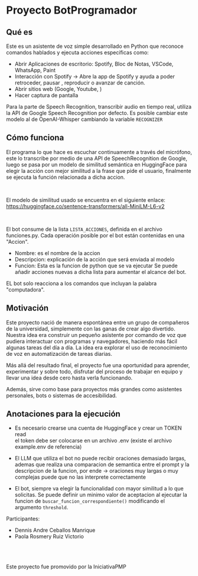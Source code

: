 # Proyecto BotProgramador

## Qué es

Este es un asistente de voz simple desarrollado en Python que reconoce comandos hablados y ejecuta acciones específicas como:
* Abrir Aplicaciones de escritorio: Spotify, Bloc de Notas, VSCode, WhatsApp, Paint
* Interacción con Spotify -> Abre la app de Spotify y ayuda a poder retroceder, pausar , reproducir o avanzar de canción.
* Abrir sitios web (Google, Youtube, )
* Hacer captura de pantalla

Para la parte de Speech Recognition, transcribir audio en tiempo real, utiliza la API de Google Speech Recognition por defecto. Es posible cambiar este modelo al de OpenAI-Whisper cambiando la variable ```RECOGNIZER```

## Cómo funciona
El programa lo que hace es escuchar continuamente a través del micrófono, este lo transcribe por medio de una API de SpeechRecognition de Google, luego se pasa por un modelo de similitud semántica en HuggingFace para elegir la acción con mejor similitud a la frase que pide el usuario, finalmente se ejecuta la función relacionada a dicha accion.

<br>

El modelo de similitud usado se encuentra en el siguiente enlace:
https://huggingface.co/sentence-transformers/all-MiniLM-L6-v2

<br>


El bot consume de la lista ```LISTA_ACCIONES```, definida en el archivo funciones.py. Cada operación posible por el bot están contenidas en una "Accion".
* Nombre: es el nombre de la accion
* Descripcion: explicación de la acción que será enviada al modelo
* Funcion: Esta es la funcion de python que se va ejecutar
Se puede añadir acciones nuevas a dicha lista para aumentar el alcance del bot.

EL bot solo reacciona a los comandos que incluyan la palabra "computadora".  




## Motivación
Este proyecto nació de manera espontánea entre un grupo de compañeros de la universidad, simplemente con las ganas de crear algo divertido.
Nuestra idea era construir un pequeño asistente por comando de voz que pudiera interactuar con programas y navegadores, haciendo más fácil algunas tareas del día a día. La idea era explorar el uso de reconocimiento de voz en automatización de tareas diarias.

Más allá del resultado final, el proyecto fue una oportunidad para aprender, experimentar y sobre todo, disfrutar del proceso de trabajar en equipo y llevar una idea desde cero hasta verla funcionando.

Además, sirve como base para proyectos más grandes como asistentes personales, bots o sistemas de accesibilidad.


## Anotaciones para la ejecución
* Es necesario crearse una cuenta de HuggingFace y crear un TOKEN read \
el token debe ser colocarse en un archivo .env (existe el archivo example.env de referencia)

* El LLM que utiliza el bot no puede recibir oraciones demasiado largas, ademas que realiza una comparacion de semantica entre el prompt y la descripcion de la funcion, por ende -> oraciones muy largas o muy complejas puede que no las interprete correctamente

* El bot, siempre va elegir la funcionalidad con mayor similitud a lo que solicitas. Se puede definir un minimo valor de aceptacion al ejecutar la funcion de ```buscar_funcion_correspondiente()``` modificando el argumento ```threshold```.

Participantes:
* Dennis Andre Ceballos Manrique
* Paola Rosmery Ruiz Victorio
<br>
<br>
<br>
Este proyecto fue promovido por la IniciativaPMP
